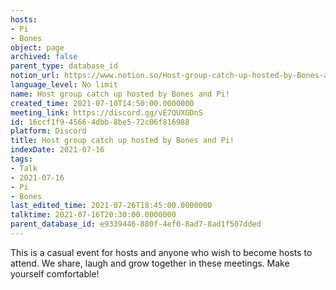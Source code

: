 ```yaml
---
hosts:
- Pi
- Bones
object: page
archived: false
parent_type: database_id
notion_url: https://www.notion.so/Host-group-catch-up-hosted-by-Bones-and-Pi-16ccf1f945664dbb8be572c06f816988
language_level: No limit
name: Host group catch up hosted by Bones and Pi!
created_time: 2021-07-10T14:50:00.0000000
meeting_link: https://discord.gg/vE7QUXGDnS
id: 16ccf1f9-4566-4dbb-8be5-72c06f816988
platform: Discord
title: Host group catch up hosted by Bones and Pi!
indexDate: 2021-07-16
tags:
- Talk
- 2021-07-16
- Pi
- Bones
last_edited_time: 2021-07-26T18:45:00.0000000
talktime: 2021-07-16T20:30:00.0000000
parent_database_id: e9339446-880f-4ef0-8ad7-8ad1f507dded
---
```


This is a casual event for hosts and anyone who wish to become hosts to attend.  We share, laugh and grow together in these meetings.  Make yourself comfortable!







